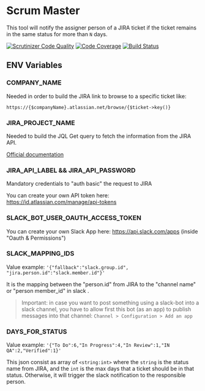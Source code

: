 # Scrum Master   

This tool will notify the assigner person of a JIRA ticket if the ticket
remains in the same status for more than `N` days.

[![Scrutinizer Code Quality](https://scrutinizer-ci.com/g/Chemaclass/ScrumMaster/badges/quality-score.png?b=master)](https://scrutinizer-ci.com/g/Chemaclass/scrum-master/?branch=master)
[![Code Coverage](https://scrutinizer-ci.com/g/Chemaclass/ScrumMaster/badges/coverage.png?b=master)](https://scrutinizer-ci.com/g/Chemaclass/scrum-master/?branch=master)
[![Build Status](https://scrutinizer-ci.com/g/Chemaclass/ScrumMaster/badges/build.png?b=master)](https://scrutinizer-ci.com/g/Chemaclass/scrum-master/build-status/master)

## ENV Variables

### COMPANY_NAME

Needed in order to build the JIRA link to browse to a specific ticket like:

`https://{$companyName}.atlassian.net/browse/{$ticket->key()}`

### JIRA_PROJECT_NAME

Needed to build the JQL Get query to fetch the information from the JIRA API.

[Official documentation](https://confluence.atlassian.com/jirasoftwarecloud/advanced-searching-764478330.html)

### JIRA_API_LABEL && JIRA_API_PASSWORD

Mandatory credentials to "auth basic" the request to JIRA

You can create your own API token here: https://id.atlassian.com/manage/api-tokens

### SLACK_BOT_USER_OAUTH_ACCESS_TOKEN

You can create your own Slack App here: https://api.slack.com/apps (inside "Oauth & Permissions")

### SLACK_MAPPING_IDS

Value example: `'{"fallback":"slack.group.id", "jira.person.id":"slack.member.id"}'`

It is the mapping between the "person.id" from JIRA to the "channel name" or "person member_id" in slack .

> Important: in case you want to post something using a slack-bot into a slack channel, you have to
allow first this bot (as an app) to publish messages into that channel:
`Channel > Configuration > Add an app`

### DAYS_FOR_STATUS

Value example: `'{"To Do":6,"In Progress":4,"In Review":1,"IN QA":2,"Verified":1}'`

This json consist as array of `<string:int>` where the `string` is the status name
from JIRA, and the `int` is the max days that a ticket should be in that status.
Otherwise, it will trigger the slack notification to the responsible person.
